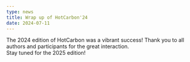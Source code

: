 ```yaml
---
type: news
title: Wrap up of HotCarbon'24
date: 2024-07-11
---
```


The 2024 edition of HotCarbon was a vibrant success! Thank you to all authors and participants for the great interaction.  
Stay tuned for the 2025 edition!
